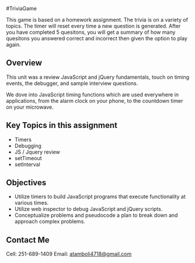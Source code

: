 #TriviaGame

This game is based on a homework assignment. The trivia is on a variety of topics. The timer will reset every time a new question is generated. After you have completed 5 quesitons, you will get a summary of how many quesitons you answered correct and incorrect then given the option to play again. 

## Overview

This unit was a review JavaScript and jQuery fundamentals, touch on timing events, the debugger, and sample interview questions.

We dove into JavaScript timing functions which are used everywhere in applications, from the alarm clock on your phone, to the countdown timer on your microwave.

## Key Topics in this assignment

* Timers
* Debugging
* JS / Jquery review
* setTimeout
* setInterval

## Objectives
* Utilize timers to build JavaScript programs that execute functionality at various times.
* Utilize web inspector to debug JavaScript and jQuery scripts.
* Conceptualize problems and pseudocode a plan to break down and approach complex problems.

## Contact Me 
Cell: 251-689-1409
Email: atamboli4718@gmail.com